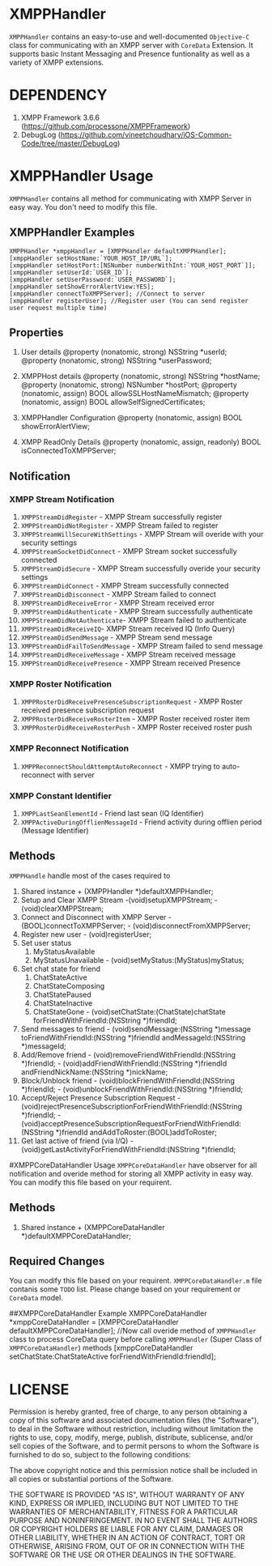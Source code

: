 # XMPPHandler
`XMPPHandler` contains an easy-to-use and well-documented `Objective-C` class for communicating with
an XMPP server with `CoreData` Extension. It supports basic Instant Messaging and Presence funtionality as well as a variety
of XMPP extensions.

# DEPENDENCY
1. XMPP Framework 3.6.6 (https://github.com/processone/XMPPFramework)
2. DebugLog (https://github.com/vineetchoudhary/iOS-Common-Code/tree/master/DebugLog)

# XMPPHandler Usage
`XMPPHandler` contains all method for communicating with XMPP Server in easy way. You don't need to modify this file.
## XMPPHandler Examples
    XMPPHandler *xmppHandler = [XMPPHandler defaultXMPPHandler];
    [xmppHandler setHostName:`YOUR_HOST_IP/URL`];
    [xmppHandler setHostPort:[NSNumber numberWithInt:`YOUR_HOST_PORT`]];
    [xmppHandler setUserId:`USER_ID`];
    [xmppHandler setUserPassword:`USER_PASSWORD`];
    [xmppHandler setShowErrorAlertView:YES];
    [xmppHandler connectToXMPPServer]; //Connect to server
    [xmppHandler registerUser]; //Register user (You can send register user request multiple time)
    
## Properties 
1. User details
        @property (nonatomic, strong) NSString *userId;
        @property (nonatomic, strong) NSString *userPassword;

2. XMPPHost details
        @property (nonatomic, strong) NSString *hostName;
        @property (nonatomic, strong) NSNumber *hostPort;
        @property (nonatomic, assign) BOOL allowSSLHostNameMismatch;
        @property (nonatomic, assign) BOOL allowSelfSignedCertificates;

3. XMPPHandler Configuration
        @property (nonatomic, assign) BOOL showErrorAlertView;

4. XMPP ReadOnly Details
        @property (nonatomic, assign, readonly) BOOL isConnectedToXMPPServer;
        
        
## Notification
### XMPP Stream Notification
1. `XMPPStreamDidRegister` - XMPP Stream successfully register
2. `XMPPStreamDidNotRegister` - XMPP Stream failed to register
3. `XMPPStreamWillSecureWithSettings` - XMPP Stream will overide with your security settings
4. `XMPPStreamSocketDidConnect` - XMPP Stream socket successfully connected
5. `XMPPStreamDidSecure` - XMPP Stream successfully overide your security settings
6. `XMPPStreamDidConnect` - XMPP Stream successfully connected
7. `XMPPStreamDidDisconnect` - XMPP Stream failed to connect
8. `XMPPStreamDidReceiveError` - XMPP Stream received error
9. `XMPPStreamDidAuthenticate` - XMPP Stream successfully authenticate 
10. `XMPPStreamDidNotAuthenticate`- XMPP Stream failed to authenticate
11. `XMPPStreamDidReceiveIQ`- XMPP Stream received IQ (Info Query)
12. `XMPPStreamDidSendMessage` - XMPP Stream send message
13. `XMPPStreamDidFailToSendMessage` - XMPP Stream failed to send message
14. `XMPPStreamDidReceiveMessage` - XMPP Stream received message
15. `XMPPStreamDidReceivePresence` - XMPP Stream received Presence

### XMPP Roster Notification
1. `XMPPRosterDidReceivePresenceSubscriptionRequest` - XMPP Roster received presence subscription request
2. `XMPPRosterDidReceiveRosterItem` - XMPP Roster received roster item
3. `XMPPRosterDidReceiveRosterPush` - XMPP Roster received roster push

### XMPP Reconnect Notification
1. `XMPPReconnectShouldAttemptAutoReconnect` - XMPP trying to auto-reconnect with server

### XMPP Constant Identifier 
1. `XMPPLastSeanElementId` - Friend last sean (IQ Identifier)
2. `XMPPActiveDuringOfflienMessageId` - Friend activity during offlien period (Message Identifier)

 
## Methods
`XMPPHandle` handle most of the cases required to
1. Shared instance
        + (XMPPHandler *)defaultXMPPHandler;
2. Setup and Clear XMPP Stream 
        -(void)setupXMPPStream;
	    -(void)clearXMPPStream;
3. Connect and Disconnect with XMPP Server
        - (BOOL)connectToXMPPServer;
	    - (void)disconnectFromXMPPServer;
4. Register new user
	   - (void)registerUser; 
5. Set user status
    1. MyStatusAvailable
    2. MyStatusUnavailable 
    	   - (void)setMyStatus:(MyStatus)myStatus; 
6. Set chat state for friend
    1. ChatStateActive
    2. ChatStateComposing
    3. ChatStatePaused
    4. ChatStateInactive
    5. ChatStateGone
        	    - (void)setChatState:(ChatState)chatState forFriendWithFriendId:(NSString *)friendId;
7. Send messages to friend
        - (void)sendMessage:(NSString *)message toFriendWithFriendId:(NSString *)friendId andMessageId:(NSString *)messageId;
8. Add/Remove friend
        - (void)removeFriendWithFriendId:(NSString *)friendId;
	    - (void)addFriendWithFriendId:(NSString *)friendId andFriendNickName:(NSString *)nickName;
9. Block/Unblock friend
        - (void)blockFriendWithFriendId:(NSString *)friendId;
        - (void)unblockFriendWithFriendId:(NSString *)friendId;
10. Accept/Reject Presence Subscription Request
        - (void)rejectPresenceSubscriptionForFriendWithFriendId:(NSString *)friendId;
	    - (void)acceptPresenceSubscriptionRequestForFriendWithFriendId:(NSString *)friendId andAddToRoster:(BOOL)addToRoster;
11. Get last active of friend (via I/Q)
        - (void)getLastActivityForFriendWithFriendId:(NSString *)friendId;
        


#XMPPCoreDataHandler Usage
`XMPPCoreDataHandler` have observer for all notification and overide method for storing all XMPP activity in easy way. You can modify this file based on your requirent.
## Methods
1. Shared instance
        + (XMPPCoreDataHandler *)defaultXMPPCoreDataHandler;

## Required Changes
You can modify this file based on your requirent. `XMPPCoreDataHandler.m` file contanis some `TODO` list. Please change based on your requirement or `CoreData` model.

##XMPPCoreDataHandler Example
    XMPPCoreDataHandler *xmppCoreDataHandler = [XMPPCoreDataHandler defaultXMPPCoreDataHandler];
    //Now call overide method of `XMPPHandler` class to process CoreData query before calling `XMPPHandler` (Super Class of `XMPPCoreDataHandler`) methods 
    [xmppCoreDataHandler setChatState:ChatStateActive forFriendWithFriendId:friendId];
 
 
 # LICENSE
 Permission is hereby granted, free of charge, to any person obtaining a copy
 of this software and associated documentation files (the "Software"), to deal
 in the Software without restriction, including without limitation the rights
 to use, copy, modify, merge, publish, distribute, sublicense, and/or sell
 copies of the Software, and to permit persons to whom the Software is
 furnished to do so, subject to the following conditions:
 
 The above copyright notice and this permission notice shall be included in
 all copies or substantial portions of the Software.
 
 THE SOFTWARE IS PROVIDED "AS IS", WITHOUT WARRANTY OF ANY KIND, EXPRESS OR
 IMPLIED, INCLUDING BUT NOT LIMITED TO THE WARRANTIES OF MERCHANTABILITY,
 FITNESS FOR A PARTICULAR PURPOSE AND NONINFRINGEMENT. IN NO EVENT SHALL THE
 AUTHORS OR COPYRIGHT HOLDERS BE LIABLE FOR ANY CLAIM, DAMAGES OR OTHER
 LIABILITY, WHETHER IN AN ACTION OF CONTRACT, TORT OR OTHERWISE, ARISING FROM,
 OUT OF OR IN CONNECTION WITH THE SOFTWARE OR THE USE OR OTHER DEALINGS IN
 THE SOFTWARE.
 